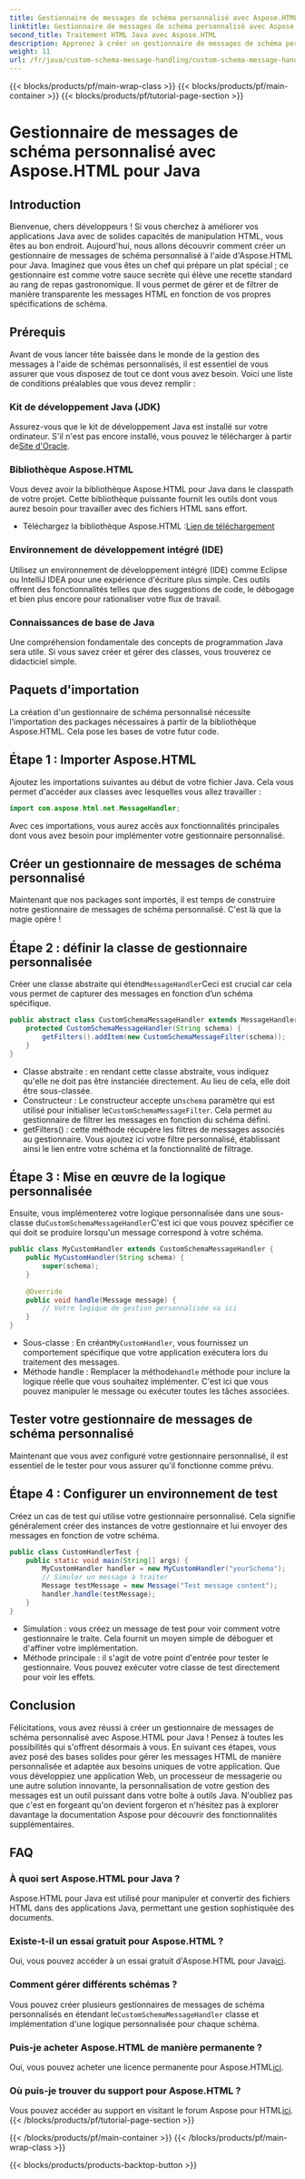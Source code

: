 ```yaml
---
title: Gestionnaire de messages de schéma personnalisé avec Aspose.HTML pour Java
linktitle: Gestionnaire de messages de schéma personnalisé avec Aspose.HTML pour Java
second_title: Traitement HTML Java avec Aspose.HTML
description: Apprenez à créer un gestionnaire de messages de schéma personnalisé à l'aide d'Aspose.HTML pour Java. Ce didacticiel vous guide étape par étape tout au long du processus.
weight: 11
url: /fr/java/custom-schema-message-handling/custom-schema-message-handler/
---
```


{{< blocks/products/pf/main-wrap-class >}}
{{< blocks/products/pf/main-container >}}
{{< blocks/products/pf/tutorial-page-section >}}

# Gestionnaire de messages de schéma personnalisé avec Aspose.HTML pour Java

## Introduction
Bienvenue, chers développeurs ! Si vous cherchez à améliorer vos applications Java avec de solides capacités de manipulation HTML, vous êtes au bon endroit. Aujourd'hui, nous allons découvrir comment créer un gestionnaire de messages de schéma personnalisé à l'aide d'Aspose.HTML pour Java. Imaginez que vous êtes un chef qui prépare un plat spécial ; ce gestionnaire est comme votre sauce secrète qui élève une recette standard au rang de repas gastronomique. Il vous permet de gérer et de filtrer de manière transparente les messages HTML en fonction de vos propres spécifications de schéma.
## Prérequis
Avant de vous lancer tête baissée dans le monde de la gestion des messages à l'aide de schémas personnalisés, il est essentiel de vous assurer que vous disposez de tout ce dont vous avez besoin. Voici une liste de conditions préalables que vous devez remplir :
### Kit de développement Java (JDK)
 Assurez-vous que le kit de développement Java est installé sur votre ordinateur. S'il n'est pas encore installé, vous pouvez le télécharger à partir de[Site d'Oracle](https://www.oracle.com/java/technologies/javase-jdk11-downloads.html).
### Bibliothèque Aspose.HTML
Vous devez avoir la bibliothèque Aspose.HTML pour Java dans le classpath de votre projet. Cette bibliothèque puissante fournit les outils dont vous aurez besoin pour travailler avec des fichiers HTML sans effort.
-  Téléchargez la bibliothèque Aspose.HTML :[Lien de téléchargement](https://releases.aspose.com/html/java/)
### Environnement de développement intégré (IDE)
Utilisez un environnement de développement intégré (IDE) comme Eclipse ou IntelliJ IDEA pour une expérience d'écriture plus simple. Ces outils offrent des fonctionnalités telles que des suggestions de code, le débogage et bien plus encore pour rationaliser votre flux de travail.
### Connaissances de base de Java
Une compréhension fondamentale des concepts de programmation Java sera utile. Si vous savez créer et gérer des classes, vous trouverez ce didacticiel simple.
## Paquets d'importation
La création d'un gestionnaire de schéma personnalisé nécessite l'importation des packages nécessaires à partir de la bibliothèque Aspose.HTML. Cela pose les bases de votre futur code.
## Étape 1 : Importer Aspose.HTML
Ajoutez les importations suivantes au début de votre fichier Java. Cela vous permet d'accéder aux classes avec lesquelles vous allez travailler :
```java
import com.aspose.html.net.MessageHandler;
```
Avec ces importations, vous aurez accès aux fonctionnalités principales dont vous avez besoin pour implémenter votre gestionnaire personnalisé.
## Créer un gestionnaire de messages de schéma personnalisé
Maintenant que nos packages sont importés, il est temps de construire notre gestionnaire de messages de schéma personnalisé. C'est là que la magie opère !
## Étape 2 : définir la classe de gestionnaire personnalisée
 Créer une classe abstraite qui étend`MessageHandler`Ceci est crucial car cela vous permet de capturer des messages en fonction d’un schéma spécifique.
```java
public abstract class CustomSchemaMessageHandler extends MessageHandler {
    protected CustomSchemaMessageHandler(String schema) {
        getFilters().addItem(new CustomSchemaMessageFilter(schema));
    }
}
```

- Classe abstraite : en rendant cette classe abstraite, vous indiquez qu'elle ne doit pas être instanciée directement. Au lieu de cela, elle doit être sous-classée.
-  Constructeur : Le constructeur accepte un`schema` paramètre qui est utilisé pour initialiser le`CustomSchemaMessageFilter`. Cela permet au gestionnaire de filtrer les messages en fonction du schéma défini.
- getFilters() : cette méthode récupère les filtres de messages associés au gestionnaire. Vous ajoutez ici votre filtre personnalisé, établissant ainsi le lien entre votre schéma et la fonctionnalité de filtrage.
## Étape 3 : Mise en œuvre de la logique personnalisée
 Ensuite, vous implémenterez votre logique personnalisée dans une sous-classe du`CustomSchemaMessageHandler`C'est ici que vous pouvez spécifier ce qui doit se produire lorsqu'un message correspond à votre schéma. 
```java
public class MyCustomHandler extends CustomSchemaMessageHandler {
    public MyCustomHandler(String schema) {
        super(schema);
    }
    
    @Override
    public void handle(Message message) {
        // Votre logique de gestion personnalisée va ici
    }
}
```

-  Sous-classe : En créant`MyCustomHandler`, vous fournissez un comportement spécifique que votre application exécutera lors du traitement des messages.
-  Méthode handle : Remplacer la méthode`handle` méthode pour inclure la logique réelle que vous souhaitez implémenter. C'est ici que vous pouvez manipuler le message ou exécuter toutes les tâches associées.
## Tester votre gestionnaire de messages de schéma personnalisé
Maintenant que vous avez configuré votre gestionnaire personnalisé, il est essentiel de le tester pour vous assurer qu'il fonctionne comme prévu.
## Étape 4 : Configurer un environnement de test
Créez un cas de test qui utilise votre gestionnaire personnalisé. Cela signifie généralement créer des instances de votre gestionnaire et lui envoyer des messages en fonction de votre schéma.
```java
public class CustomHandlerTest {
    public static void main(String[] args) {
        MyCustomHandler handler = new MyCustomHandler("yourSchema");
        // Simuler un message à traiter
        Message testMessage = new Message("Test message content");
        handler.handle(testMessage);
    }
}
```

- Simulation : vous créez un message de test pour voir comment votre gestionnaire le traite. Cela fournit un moyen simple de déboguer et d'affiner votre implémentation.
- Méthode principale : il s'agit de votre point d'entrée pour tester le gestionnaire. Vous pouvez exécuter votre classe de test directement pour voir les effets.

## Conclusion
Félicitations, vous avez réussi à créer un gestionnaire de messages de schéma personnalisé avec Aspose.HTML pour Java ! Pensez à toutes les possibilités qui s'offrent désormais à vous. En suivant ces étapes, vous avez posé des bases solides pour gérer les messages HTML de manière personnalisée et adaptée aux besoins uniques de votre application.
Que vous développiez une application Web, un processeur de messagerie ou une autre solution innovante, la personnalisation de votre gestion des messages est un outil puissant dans votre boîte à outils Java. N'oubliez pas que c'est en forgeant qu'on devient forgeron et n'hésitez pas à explorer davantage la documentation Aspose pour découvrir des fonctionnalités supplémentaires.
## FAQ
### À quoi sert Aspose.HTML pour Java ?
Aspose.HTML pour Java est utilisé pour manipuler et convertir des fichiers HTML dans des applications Java, permettant une gestion sophistiquée des documents.
### Existe-t-il un essai gratuit pour Aspose.HTML ?
 Oui, vous pouvez accéder à un essai gratuit d'Aspose.HTML pour Java[ici](https://releases.aspose.com/).
### Comment gérer différents schémas ?
 Vous pouvez créer plusieurs gestionnaires de messages de schéma personnalisés en étendant le`CustomSchemaMessageHandler` classe et implémentation d'une logique personnalisée pour chaque schéma.
### Puis-je acheter Aspose.HTML de manière permanente ?
 Oui, vous pouvez acheter une licence permanente pour Aspose.HTML[ici](https://purchase.aspose.com/buy).
### Où puis-je trouver du support pour Aspose.HTML ?
 Vous pouvez accéder au support en visitant le forum Aspose pour HTML[ici](https://forum.aspose.com/c/html/29).
{{< /blocks/products/pf/tutorial-page-section >}}

{{< /blocks/products/pf/main-container >}}
{{< /blocks/products/pf/main-wrap-class >}}

{{< blocks/products/products-backtop-button >}}
